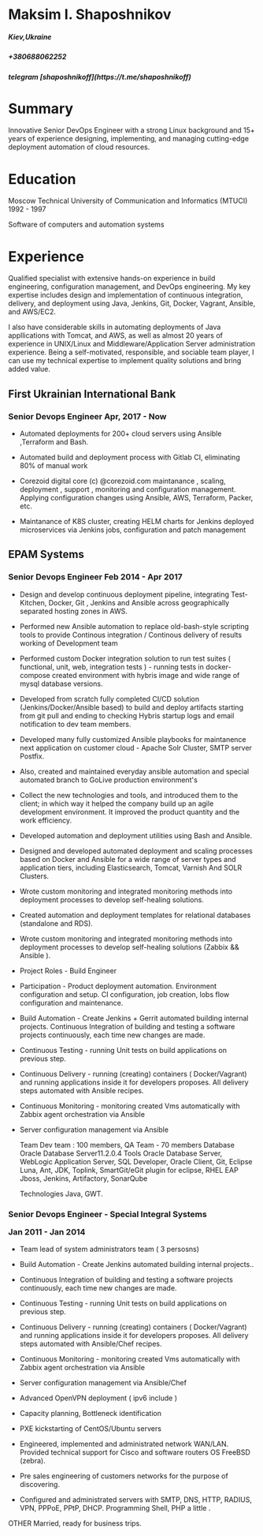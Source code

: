 
<h1> Maksim I. Shaposhnikov </h1>

<h5>Kiev,Ukraine</h5> 
<h5>+380688062252</h5>
<h5>telegram  [shaposhnikoff](https://t.me/shaposhnikoff) </h5>

<h1>Summary </h1>

Innovative Senior DevOps Engineer with a strong Linux background and 15+ years of 
experience designing, implementing, and managing cutting-edge deployment automation 
of cloud resources.

<h1>Education</h1>
Moscow Technical University of Communication and Informatics (MTUCI) 1992 - 1997

Software of computers and automation systems

<h1>Experience</h1>

Qualified specialist with extensive hands-on experience in build engineering, configuration management, and DevOps engineering.
My key expertise includes design and implementation of continuous integration, delivery, and deployment using Java, Jenkins, Git, 
Docker, Vagrant, Ansible, and AWS/EC2.

I also have considerable skills in automating deployments of Java appllications with Tomcat, and AWS, as well as almost 20 years 
of experience in UNIX/Linux and Middleware/Application Server administration experience.
Being a self-motivated, responsible, and sociable team player, I can use my technical expertise to implement quality solutions 
and bring added value.


<h2>First Ukrainian International Bank</h2>

<h3>Senior Devops Engineer                                                                  Apr, 2017 - Now </h3>

* Automated deployments for 200+ cloud servers using Ansible ,Terraform and Bash.

* Automated build and deployment process with Gitlab CI, eliminating 80% of manual work

* Corezoid digital core (c) @corezoid.com maintanance , scaling, deployment , support , monitoring and configuration management.
Applying configuration changes using Ansible, AWS, Terraform, Packer, etc.

* Maintanance of K8S cluster, creating HELM charts for Jenkins deployed microservices via Jenkins jobs,
configuration and patch management




<h2>EPAM Systems </h2>

<h3>Senior Devops Engineer
Feb 2014 - Apr 2017 </h3>

* Design and develop continuous deployment pipeline, integrating Test-Kitchen, Docker, Git , Jenkins and Ansible across geographically separated hosting zones in AWS.

* Performed new Ansible automation to replace old-bash-style scripting tools to provide Continous integration / 
  Continous delivery of results working of Development team

* Performed custom Docker integration solution to run test suites ( functional, unit, web, integration tests ) - 
  running tests in docker-compose created environment with hybris image and wide range of mysql database versions.

* Developed from scratch fully completed CI/CD solution (Jenkins/Docker/Ansible based) to build and deploy artifacts starting from git pull and ending to checking Hybris startup logs and email notification to dev team members.

* Developed many fully customized Ansible playbooks for maintanence next application on customer cloud - Apache Solr Cluster, SMTP server Postfix. 

* Also, created and maintained everyday ansible automation and special automated branch to GoLive production environment's


* Collect the new technologies and tools, and introduced them to the client; in which way it helped the company build up an agile development environment. 
    It improved the product quantity and the work efficiency.
* Developed automation and deployment utilities using Bash and Ansible.
* Designed and developed automated deployment and scaling processes based on Docker and Ansible for a wide range of server types and application tiers, including Elasticsearch, Tomcat, Varnish And SOLR Clusters.
* Wrote custom monitoring and integrated monitoring methods into deployment processes to develop self-healing solutions.
* Created automation and deployment templates for relational databases (standalone and RDS).
* Wrote custom monitoring and integrated monitoring methods into deployment processes to develop self-healing solutions (Zabbix && Ansible ).



* Project Roles - Build Engineer 
* Participation - Product deployment automation. Environment configuration and setup. CI configuration, job creation, lobs flow configuration and maintenance.
* Build Automation - Create Jenkins + Gerrit automated building internal projects. Continuous Integration of building and testing a software projects continuously, each time new changes are made.
* Continuous Testing - running Unit tests on build applications on previous step.
* Continuous Delivery - running (creating) containers ( Docker/Vagrant) and running applications inside it for developers proposes. All delivery steps automated with Ansible recipes.
* Continuous Monitoring - monitoring created Vms automatically with Zabbix agent orchestration via Ansible
* Server configuration management via Ansible

  Team                                Dev team : 100 members, QA Team - 70 members
  Database                            Oracle Database Server11.2.0.4 
  Tools                               Oracle Database Server,  WebLogic Application Server, SQL Developer, Oracle Client, Git, Eclipse Luna, Ant, 
  				      JDK, Toplink, SmartGit/eGit plugin for eclipse, RHEL EAP Jboss, Jenkins, Artifactory, SonarQube

  Technologies                        Java, GWT.






<h3>Senior Devops  Engineer - Special Integral Systems

Jan 2011 - Jan 2014 </h3>

* Team lead of system administrators team ( 3 persosns)
* Build Automation - Create Jenkins automated building internal projects..
* Continuous Integration of building and testing a software projects continuously, each time new changes are made.
* Continuous Testing - running Unit tests on build applications on previous step.
* Continuous Delivery - running (creating) containers ( Docker/Vagrant) and running applications inside it for developers proposes. 
    All delivery steps automated with Ansible/Chef recipes.
* Continuous Monitoring - monitoring created Vms automatically with Zabbix agent orchestration via Ansible
* Server configuration management via Ansible/Chef
* Advanced OpenVPN deployment ( ipv6 include )
* Capacity planning, Bottleneck identification
* PXE kickstarting of CentOS/Ubuntu servers




* Engineered, implemented and administrated network WAN/LAN. Provided technical support for Cisco and software routers OS FreeBSD (zebra).
* Pre sales engineering of customers networks for the purpose of discovering.
* Configured and administrated servers with SMTP, DNS, HTTP, RADIUS, VPN, PPPoE, PPtP, DHCP. Programming Shell, PHP a little .



OTHER
Married, ready for business trips.
